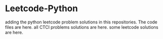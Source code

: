 # Leetcode-Python
adding the python leetcode problem solutions in this repositories. 
The code files are here.
all CTCI problems solutions are here.
some leetcode solutions are here.








































































































































































































































































































































































































































































































































































































































































































































































































































































































































































































































































































































































